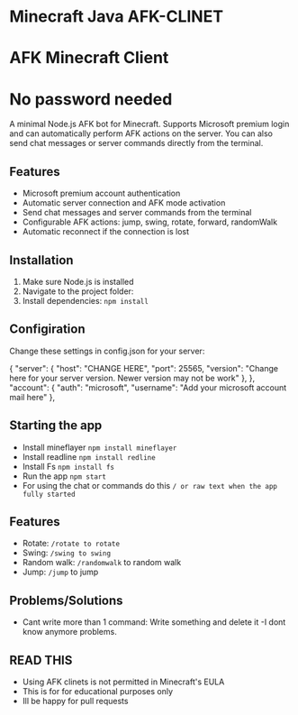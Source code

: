 # Minecraft Java AFK-CLINET
# AFK Minecraft Client
# No password needed

A minimal Node.js AFK bot for Minecraft. Supports Microsoft premium login and can automatically perform AFK actions on the server. You can also send chat messages or server commands directly from the terminal.

## Features

- Microsoft premium account authentication
- Automatic server connection and AFK mode activation
- Send chat messages and server commands from the terminal
- Configurable AFK actions: jump, swing, rotate, forward, randomWalk
- Automatic reconnect if the connection is lost

## Installation

1. Make sure Node.js is installed
2. Navigate to the project folder:
3. Install dependencies:
 	`npm install`
## Configiration
Change these settings in config.json for your server:

{
  "server": {
    "host": "CHANGE HERE",
    "port": 25565,
    "version": "Change here for your server version. Newer version may not be work"
  },
  },
  "account": {
    "auth": "microsoft",
    "username": "Add your microsoft account mail here"
  },
  ## Starting the app
  - Install mineflayer  	`npm install mineflayer `
  - Install readline      `npm install redline `
  - Install Fs            `npm install fs `
  - Run the app           `npm start `
  - For using the chat or commands do this `/ or raw text when the app fully started `
## Features
- Rotate:  `/rotate to rotate`
- Swing:  `/swing to swing`
- Random walk: `/randomwalk` to random walk
- Jump: `/jump` to jump
## Problems/Solutions
- Cant write more than 1 command:
  Write something and delete it
-I dont know anymore problems.
## READ THIS
- Using AFK clinets is not permitted in Minecraft's EULA
- This is for for educational purposes only
- Ill be happy for pull requests
